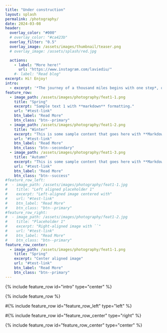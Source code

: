```yaml
---
title: "Under construction"
layout: splash
permalink: /photography/
date: 2024-03-08
header:
  overlay_color: "#000"
  # overlay_color: "#ca423b"
  overlay_filter: "0.5"
  overlay_image: /assets/images/thumbnail/teaser.png
  # overlay_image: /assets/splash/red.jpg

  actions:
    - label: "More here!"
      url: "https://www.instagram.com/laviediu/"
    #- label: "Read blog"
excerpt: Hi! Enjoy!
intro: 
  - excerpt: '*The journey of a thousand miles begins with one step*, quoting Lao Tzu, my journey began when I discovered my love for `photography` in junior high school.'
feature_row:
  - image_path: /assets/images/photography/feat1-1.png
    title: "Spring"
    excerpt: "Sample text 1 with **markdown** formatting."
    url: "#test-link"
    btn_label: "Read More"
    btn_class: "btn--primary"
  - image_path: /assets/images/photography/feat1-2.png
    title: "Winter"
    excerpt: "This is some sample content that goes here with **Markdown** formatting."
    url: "#test-link"
    btn_label: "Read More"
    btn_class: "btn--secondary"
  - image_path: /assets/images/photography/feat1-3.png
    title: "Autumn"
    excerpt: "This is some sample content that goes here with **Markdown** formatting."
    url: "#test-link"
    btn_label: "Read More"
    btn_class: "btn--success"
#feature_row_left:
#  - image_path: /assets/images/photography/feat1-1.jpg
#    title: "Left aligned placeholder 1"
#    excerpt: "Left-aligned image centered with"
#    url: "#test-link"
#    btn_label: "Read More"
#    btn_class: "btn--primary"
#feature_row_right:
#  - image_path: /assets/images/photography/feat1-2.jpg
#    title: "Placeholder 1"
#    excerpt: "Right-aligned image with ``"
#    url: "#test-link"
#    btn_label: "Read More"
#    btn_class: "btn--primary"
feature_row_center:
  - image_path: /assets/images/photography/feat1-1.png
    title: "Spring"
    excerpt: "Center aligned image"
    url: "#test-link"
    btn_label: "Read More"
    btn_class: "btn--primary"
---
```


{% include feature_row id="intro" type="center" %}

{% include feature_row %}

#{% include feature_row id="feature_row_left" type="left" %}

#{% include feature_row id="feature_row_center" type="right" %}

{% include feature_row id="feature_row_center" type="center" %}
